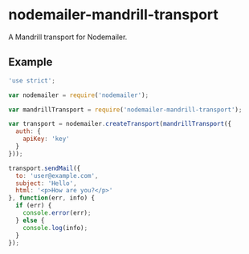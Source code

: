 # nodemailer-mandrill-transport

A Mandrill transport for Nodemailer.

## Example

```javascript
'use strict';

var nodemailer = require('nodemailer');

var mandrillTransport = require('nodemailer-mandrill-transport');

var transport = nodemailer.createTransport(mandrillTransport({
  auth: {
    apiKey: 'key'
  }
}));

transport.sendMail({
  to: 'user@example.com',
  subject: 'Hello',
  html: '<p>How are you?</p>'
}, function(err, info) {
  if (err) {
    console.error(err);
  } else {
    console.log(info);
  }
});
```
